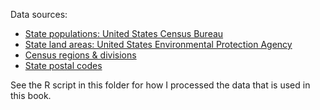 Data sources:

- [State populations: United States Census Bureau](https://www.census.gov/data/tables/time-series/demo/popest/2010s-state-total.html)
- [State land areas: United States Environmental Protection Agency](https://19january2017snapshot.epa.gov/sites/production/files/2016-11/fy2017_proposed105_allocation_state_land_pop_data.xlsx)
- [Census regions & divisions](https://www2.census.gov/geo/pdfs/maps-data/maps/reference/us_regdiv.pdf)
- [State postal codes](https://www2.census.gov/geo/pdfs/maps-data/maps/reference/us_regdiv.pdf)

See the R script in this folder for how I processed the data that is used in this book. 
